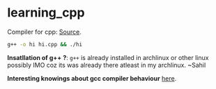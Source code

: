 # learning_cpp

Compiler for cpp: [Source](https://stackoverflow.com/a/7005723/10012446).

```bash
g++ -o hi hi.cpp && ./hi
```

**Insatllation of g++ ?**: `g++` is already installed in archlinux or other linux possibly IMO coz its was already there atleast in my archlinux. ~Sahil

**Interesting knowings about gcc compiler behaviour** [here](https://unix.stackexchange.com/a/34659/504112).
